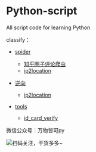 # Python-script
All script code for learning Python

classify：  

- [spider](https://github.com/XiangtingLee/Python-script/tree/main/spiders)
  - [知乎圈子评论爬虫](https://github.com/XiangtingLee/Python-script/tree/main/spiders/知乎圈子评论爬虫)
  - [ip2location](https://github.com/XiangtingLee/Python-script/tree/main/spiders/%E9%80%86%E5%90%91/ip2location)
    
    
- [逆向](https://github.com/XiangtingLee/Python-script/tree/main/spiders/逆向)
  - [ip2location](https://github.com/XiangtingLee/Python-script/tree/main/spiders/逆向/ip2location)
  
- [tools](https://github.com/XiangtingLee/Python-script/tree/main/tools)
  - [id_card_verify](https://github.com/XiangtingLee/Python-script/tree/main/tools/id_card_verify)
  
微信公众号：万物皆可py  

![扫码关注，干货多多~](https://mmbiz.qpic.cn/mmbiz_jpg/EUODptNZOeAVlqzPOj0XRia477GXfcls5aJ0813zOnVibSlp35nWnjSrfTk6ibaka32HI3joZ5tgzWPUDA9Ffib25w/)
